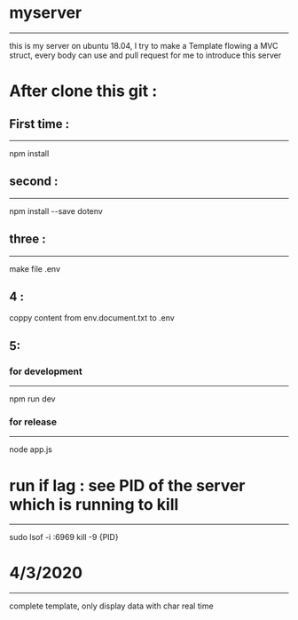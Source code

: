 # myserver
***
this is my server on ubuntu 18.04, I try to make a Template flowing a MVC struct, every body can use and pull request for me to introduce this server
# After clone this git :
 ## First time : 
 ***
 npm install 
 ## second :
 ***
 npm install --save dotenv
 ## three :
 ***
 make file .env 
 ## 4 : 
 coppy content from env.document.txt to .env
 ## 5: 
 ### for development 
 ***
 npm run dev 
 ### for release
 ***
 node app.js

# run if lag : see PID of the server which is running to kill
 ***
 sudo lsof -i :6969
 kill -9 {PID}
 
# 4/3/2020 
 ***
 complete template, only display data with char real time 
